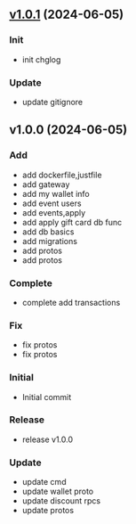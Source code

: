 
<a name="v1.0.1"></a>
## [v1.0.1](https://github.com/Gictorbit/arvan-challenge/compare/v1.0.0...v1.0.1) (2024-06-05)

### Init

* init chglog

### Update

* update gitignore


<a name="v1.0.0"></a>
## v1.0.0 (2024-06-05)

### Add

* add dockerfile,justfile
* add gateway
* add my wallet info
* add event users
* add events,apply
* add apply gift card db func
* add db basics
* add migrations
* add protos
* add protos

### Complete

* complete add transactions

### Fix

* fix protos
* fix protos

### Initial

* Initial commit

### Release

* release v1.0.0

### Update

* update cmd
* update wallet proto
* update discount rpcs
* update protos

